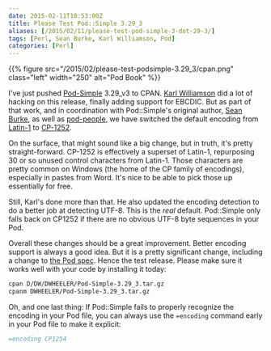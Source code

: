 ```yaml
--- 
date: 2015-02-11T10:53:00Z
title: Please Test Pod::Simple 3.29_3
aliases: [/2015/02/11/please-test-pod-simple-3-dot-29-3/]
tags: [Perl, Sean Burke, Karl Williamson, Pod]
categories: [Perl]
---
```


{{% figure src="/2015/02/please-test-podsimple-3.29_3/cpan.png" class="left" width="250" alt="Pod Book" %}}

I've just pushed [Pod-Simple] 3.29_v3 to CPAN. [Karl Williamson] did a lot of
hacking on this release, finally adding support for EBCDIC. But as part of
that work, and in coordination with Pod::Simple's original author,
[Sean Burke], as well as [pod-people], we have switched the default encoding
from [Latin-1] to [CP-1252].

On the surface, that might sound like a big change, but in truth, it's pretty
straight-forward. CP-1252 is effectively a superset of Latin-1, repurposing
30 or so unused control characters from Latin-1. Those characters are pretty
common on Windows (the home of the CP family of encodings), especially in
pastes from Word. It's nice to be able to pick those up essentially for free.

Still, Karl's done more than that. He also updated the encoding detection to
do a better job at detecting UTF-8. This is the *real* default. Pod::Simple
only falls back on CP1252 if there are no obvious UTF-8 byte sequences in
your Pod.

Overall these changes should be a great improvement. Better encoding support
is always a good idea. But it is a pretty significant change, including a
change to [the Pod spec]. Hence the test release. Please make sure it works
well with your code by installing it today:

``` sh
cpan D/DW/DWHEELER/Pod-Simple-3.29_3.tar.gz
cpanm DWHEELER/Pod-Simple-3.29_3.tar.gz
```

Oh, and one last thing: If Pod::Simple fails to properly recognize the encoding in your Pod file, you can always use the `=encoding` command early in your Pod file to make it explicit:

``` perl
=encoding CP1254
```

[Pod-Simple]: https://metacpan.org/release/Pod-Simple/
[Karl Williamson]: https://metacpan.org/author/KHW
[Sean Burke]: http://interglacial.com/
[pod-people]: http://lists.perl.org/list/pod-people.html
[Latin-1]: http://en.wikipedia.org/wiki/ISO/IEC_8859-1
[CP-1252]: http://en.wikipedia.org/wiki/Windows-1252
[the Pod spec]: https://metacpan.org/pod/distribution/perl/pod/perlpodspec.pod



